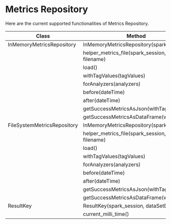 # Metrics Repository

Here are the current supported functionalities of Metrics Repository.

| Class               | Method                                          | Status |
|---------------------|-------------------------------------------------|:------:|
| InMemoryMetricsRepository      | InMemoryMetricsRepository(spark_session)                               | Done   |
|  | helper_metrics_file(spark_session, filename) | Done |
|  | load() | Done |
|  | withTagValues(tagValues) | Done |
|  | forAnalyzers(analyzers) | Done |
|  | before(dateTime) | Done |
|  | after(dateTime) | Done |
|  | getSuccessMetricsAsJson(withTags) | Done |
|  | getSuccessMetricsAsDataFrame(withTags) | Done |
| FileSystemMetricsRepository      | InMemoryMetricsRepository(spark_session)                               | Done   |
|  | helper_metrics_file(spark_session, filename) | Done |
|  | load() | Done |
|  | withTagValues(tagValues) | Done |
|  | forAnalyzers(analyzers) | Done |
|  | before(dateTime) | Done |
|  | after(dateTime) | Done |
|  | getSuccessMetricsAsJson(withTags) | Done |
|  | getSuccessMetricsAsDataFrame(withTags) | Done |
| ResultKey | ResultKey(spark_session, dataSetDate) | Done |
|  | current_milli_time() | Done |
